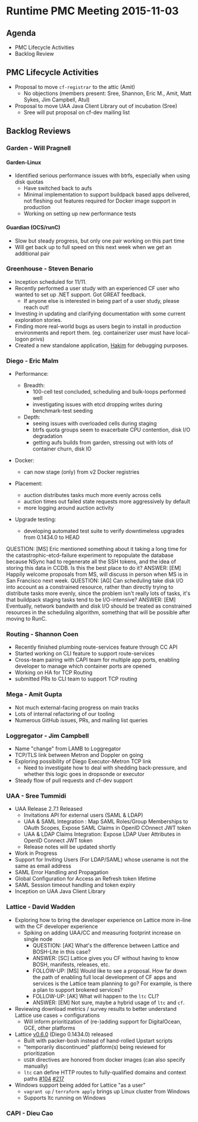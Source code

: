 # Runtime PMC Meeting 2015-11-03

## Agenda
* PMC Lifecycle Activities
* Backlog Review

## PMC Lifecycle Activities

  * Proposal to move `cf-registrar` to the attic (Amit)
  	* No objections (members present: Sree, Shannon, Eric M., Amit, Matt Sykes, Jim Campbell, Atul)
  * Proposal to move UAA Java Client Library out of incubation (Sree)
  	* Sree will put proposal on cf-dev mailing list

## Backlog Reviews

### Garden - Will Pragnell

#### Garden-Linux

- Identified serious performance issues with btrfs, especially when using disk quotas
	- Have switched back to aufs
	- Minimal implementation to support buildpack based apps delivered, not fleshing out features required for Docker image support in production
	- Working on setting up new performance tests

#### Guardian (OCS/runC)

- Slow but steady progress, but only one pair working on this part time
- Will get back up to full speed on this next week when we get an additional pair

### Greenhouse - Steven Benario
- Inception scheduled for 11/11.
- Recently performed a user study with an experienced CF user who wanted to set up .NET support. Got GREAT feedback.
    - If anyone else is interested in being part of a user study, please reach out!
- Investing in updating and clarifying documentation with some current exploration stories.
- Finding more real-world bugs as users begin to install in production environments and report them. (eg. containerizer user must have local-logon privs)
- Created a new standalone application, [Hakim](https://github.com/cloudfoundry-incubator/hakim) for debugging purposes.

### Diego - Eric Malm

- Performance:
	- Breadth:
		- 100-cell test concluded, scheduling and bulk-loops performed well
		- investigating issues with etcd dropping writes during benchmark-test seeding
	- Depth:
		- seeing issues with overloaded cells during staging
		- btrfs quota groups seem to exacerbate CPU contention, disk I/O degradation
		- getting aufs builds from garden, stressing out with lots of container churn, disk IO

- Docker:
	- can now stage (only) from v2 Docker registries

- Placement:
	- auction distributes tasks much more evenly across cells
	- auction times out failed state requests more aggressively by default
	- more logging around auction activity

- Upgrade testing:
	- developing automated test suite to verify downtimeless upgrades from 0.1434.0 to HEAD

QUESTION: [MS] Eric mentioned something about it taking a long time for the catastrophic-etcd-failure experiment to repopulate the database because NSync had to regenerate all the SSH tokens, and the idea of storing this data in CCDB. Is this the best place to do it?
ANSWER: [EM] Happily welcome proposals from MS, will discuss in person when MS is in San Francisco next week.
QUESTION: [AG] Can scheduling take disk I/O into account as a constrained resource, rather than directly trying to distribute tasks more evenly, since the problem isn't really lots of tasks, it's that buildpack staging tasks tend to be I/O-intensive?
ANSWER: [EM] Eventually, network bandwith and disk I/O should be treated as constrained resources in the scheduling algorithm, something that will be possible after moving to RunC.

### Routing - Shannon Coen
- Recently finished plumbing route-services feature through CC API
- Started working on CLI feature to support route-services
- Cross-team pairing with CAPI team for multiple app ports, enabling developer to manage which container ports are opened
- Working on HA for TCP Routing
- submitted PRs to CLI team to support TCP routing

### Mega - Amit Gupta
- Not much external-facing progress on main tracks
- Lots of internal refactoring of our tooling
- Numerous GitHub issues, PRs, and mailing list queries

### Loggregator - Jim Campbell
 - Name "change" from LAMB to Loggregator
 - TCP/TLS link between Metron and Doppler on going
 - Exploring possibility of Diego Executor-Metron TCP link
 	- Need to investigate how to deal with shedding back-pressure, and whether this logic goes in dropsonde or executor
 - Steady flow of pull requests and cf-dev support

### UAA - Sree Tummidi
- UAA Release 2.7.1 Released
  - Invitations API for external users (SAML & LDAP)
  - UAA & SAML Integration : Map SAML Roles/Group Memberships to OAuth Scopes, Expose SAML Claims in OpenID COnnect JWT token
  - UAA & LDAP Claims Integration: Expose LDAP User Attributes in OpenID Connect JWT token
  - Release notes will be updated shortly
-  Work in Progress
  - Support for Inviting Users (For LDAP/SAML) whose usename is not the same as email address
  - SAML Error Handling and Propagation
  - Global Configuration for Access an Refresh token lifetime
  - SAML Session timeout handling and token expiry
  - Inception on UAA Java Client Library
  
### Lattice - David Wadden

- Exploring how to bring the developer experience on Lattice more in-line with the CF developer experience
  - Spiking on adding UAA/CC and measuring footprint increase on single node
  	- QUESTION: [AK] What's the difference between Lattice and BOSH-Lite in this case?
  	- ANSWER: [SC] Lattice gives you CF without having to know BOSH, manifests, releases, etc.
  	- FOLLOW-UP: [MS] Would like to see a proposal. How far down the path of enabling full local development of CF apps and services is the Lattice team planning to go?  For example, is there a plan to support brokered services?
  	- FOLLOW-UP: [AK] What will happen to the `ltc` CLI?
  	- ANSWER: [EM] Not sure, maybe a hybrid usage of `ltc` and `cf`.
- Reviewing download metrics / survey results to better understand Lattice use cases + configurations
  - Will inform prioritization of (re-)adding support for DigitalOcean, GCE, other platforms
- Lattice [v0.6.0](https://github.com/cloudfoundry-incubator/lattice-release/releases/tag/v0.6.0) (Diego 0.1434.0) released
  - Built with packer-bosh instead of hand-rolled Upstart scripts
  - "temporarily discontinued" platform(s) being reviewed for prioritization 
  - `USER` directives are honored from docker images (can also specify manually)
  - `ltc` can define HTTP routes to fully-qualified domains and context paths [#104](cloudfoundry-incubator/lattice#104) [#217](cloudfoundry-incubator/lattice#217)
- Windows support being added for Lattice "as a user"
  - `vagrant up` / `terraform apply` brings up Linux cluster from Windows
  - Supports ltc running on Windows

### CAPI - Dieu Cao
